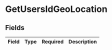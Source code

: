# GetUsersIdGeoLocation


## Fields

| Field       | Type        | Required    | Description |
| ----------- | ----------- | ----------- | ----------- |